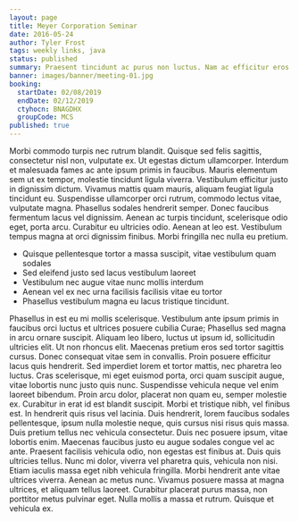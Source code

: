 ```yaml
---
layout: page
title: Meyer Corporation Seminar
date: 2016-05-24
author: Tyler Frost
tags: weekly links, java
status: published
summary: Praesent tincidunt ac purus non luctus. Nam ac efficitur eros.
banner: images/banner/meeting-01.jpg
booking:
  startDate: 02/08/2019
  endDate: 02/12/2019
  ctyhocn: BNAGDHX
  groupCode: MCS
published: true
---
```

Morbi commodo turpis nec rutrum blandit. Quisque sed felis sagittis, consectetur nisl non, vulputate ex. Ut egestas dictum ullamcorper. Interdum et malesuada fames ac ante ipsum primis in faucibus. Mauris elementum sem ut ex tempor, molestie tincidunt ligula viverra. Vestibulum efficitur justo in dignissim dictum. Vivamus mattis quam mauris, aliquam feugiat ligula tincidunt eu. Suspendisse ullamcorper orci rutrum, commodo lectus vitae, vulputate magna. Phasellus sodales hendrerit semper. Donec faucibus fermentum lacus vel dignissim. Aenean ac turpis tincidunt, scelerisque odio eget, porta arcu. Curabitur eu ultricies odio. Aenean at leo est. Vestibulum tempus magna at orci dignissim finibus. Morbi fringilla nec nulla eu pretium.

* Quisque pellentesque tortor a massa suscipit, vitae vestibulum quam sodales
* Sed eleifend justo sed lacus vestibulum laoreet
* Vestibulum nec augue vitae nunc mollis interdum
* Aenean vel ex nec urna facilisis facilisis vitae eu tortor
* Phasellus vestibulum magna eu lacus tristique tincidunt.

Phasellus in est eu mi mollis scelerisque. Vestibulum ante ipsum primis in faucibus orci luctus et ultrices posuere cubilia Curae; Phasellus sed magna in arcu ornare suscipit. Aliquam leo libero, luctus ut ipsum id, sollicitudin ultricies elit. Ut non rhoncus elit. Maecenas pretium eros sed tortor sagittis cursus. Donec consequat vitae sem in convallis. Proin posuere efficitur lacus quis hendrerit. Sed imperdiet lorem et tortor mattis, nec pharetra leo luctus. Cras scelerisque, mi eget euismod porta, orci quam suscipit augue, vitae lobortis nunc justo quis nunc. Suspendisse vehicula neque vel enim laoreet bibendum. Proin arcu dolor, placerat non quam eu, semper molestie ex. Curabitur in erat id est blandit suscipit. Morbi et tristique nibh, vel finibus est.
In hendrerit quis risus vel lacinia. Duis hendrerit, lorem faucibus sodales pellentesque, ipsum nulla molestie neque, quis cursus nisi risus quis massa. Duis pretium tellus nec vehicula consectetur. Duis nec posuere ipsum, vitae lobortis enim. Maecenas faucibus justo eu augue sodales congue vel ac ante. Praesent facilisis vehicula odio, non egestas est finibus at. Duis quis ultricies tellus. Nunc mi dolor, viverra vel pharetra quis, vehicula non nisi. Etiam iaculis massa eget nibh vehicula fringilla. Morbi hendrerit ante vitae ultrices viverra. Aenean ac metus nunc. Vivamus posuere massa at magna ultrices, et aliquam tellus laoreet. Curabitur placerat purus massa, non porttitor metus pulvinar eget. Nulla mollis a massa et rutrum. Quisque et vehicula ex.
